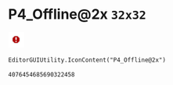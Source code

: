# P4_Offline@2x `32x32`
<img src="/img/P4_Offline@2x.png" width=32 height=32>

``` CSharp
EditorGUIUtility.IconContent("P4_Offline@2x")
```
```
4076454685690322458
```

